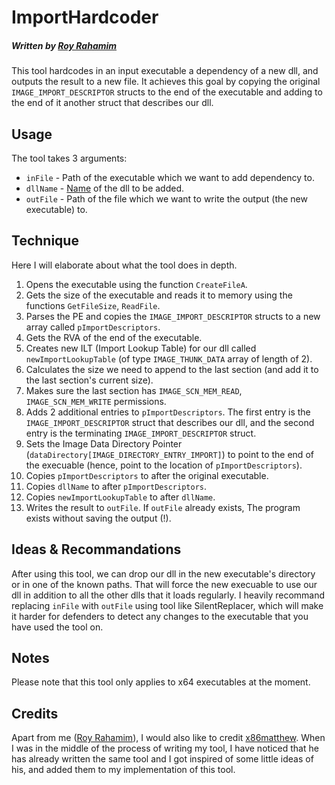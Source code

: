 
# ImportHardcoder
##### Written by [Roy Rahamim](https://twitter.com/RBoomboom12312)
This tool hardcodes in an input executable a dependency of a new dll, and outputs the result to a new file.
It achieves this goal by copying the original ```IMAGE_IMPORT_DESCRIPTOR``` structs to the end of the executable and adding to the end of it another struct that describes our dll.

## Usage
The tool takes 3 arguments:
* ```inFile``` - Path of the executable which we want to add dependency to.
* ```dllName``` - <ins>Name</ins> of the dll to be added.
* ```outFile``` - Path of the file which we want to write the output (the new executable) to.

## Technique
Here I will elaborate about what the tool does in depth.
1. Opens the executable using the function ```CreateFileA```.
2. Gets the size of the executable and reads it to memory using the functions ```GetFileSize```, ```ReadFile```.
3. Parses the PE and copies the ```IMAGE_IMPORT_DESCRIPTOR``` structs to a new array called ```pImportDescriptors```.
4. Gets the RVA of the end of the executable.
5. Creates new ILT (Import Lookup Table) for our dll called ```newImportLookupTable``` (of type ```IMAGE_THUNK_DATA``` array of length of 2).
6. Calculates the size we need to append to the last section (and add it to the last section's current size).
7. Makes sure the last section has ```IMAGE_SCN_MEM_READ```, ```IMAGE_SCN_MEM_WRITE``` permissions.
8. Adds 2 additional entries to ```pImportDescriptors```. The first entry is the ```IMAGE_IMPORT_DESCRIPTOR``` struct that describes our dll, and the second entry is the terminating ```IMAGE_IMPORT_DESCRIPTOR``` struct.
9. Sets the Image Data Directory Pointer (```dataDirectory[IMAGE_DIRECTORY_ENTRY_IMPORT]```) to point to the end of the execuable (hence, point to the location of ```pImportDescriptors```).
10. Copies ```pImportDescriptors``` to after the original executable.
11. Copies ```dllName``` to after ```pImportDescriptors```.
12. Copies ```newImportLookupTable``` to after ```dllName```.
13. Writes the result to ```outFile```. If ```outFile``` already exists, The program exists without saving the output (!).

## Ideas & Recommandations
After using this tool, we can drop our dll in the new executable's directory or in one of the known paths. That will force the new execuable to use our dll in addition to all the other dlls that it loads regularly.
I heavily recommand replacing ```inFile``` with ```outFile``` using tool like SilentReplacer, which will make it harder for defenders to detect any changes to the executable that you have used the tool on.


## Notes
Please note that this tool only applies to x64 executables at the moment.

## Credits
Apart from me ([Roy Rahamim](https://twitter.com/RBoomboom12312)), I would also like to credit [x86matthew](https://twitter.com/x86matthew).
When I was in the middle of the process of writing my tool, I have noticed that he has already written the same tool and I got inspired of some little ideas of his, and added them to my implementation of this tool.
